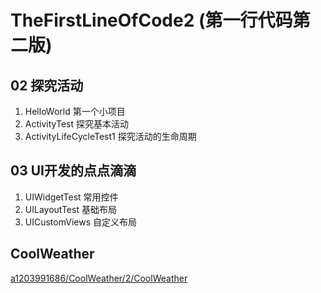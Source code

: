 # TheFirstLineOfCode2 (第一行代码第二版)
## 02 探究活动
1. HelloWorld 第一个小项目
2. ActivityTest 探究基本活动
3. ActivityLifeCycleTest1 探究活动的生命周期

## 03 UI开发的点点滴滴
1. UIWidgetTest 常用控件
2. UILayoutTest 基础布局
3. UICustomViews 自定义布局

## CoolWeather

[a1203991686/CoolWeather/2/CoolWeather](https://github.com/a1203991686/CoolWeather/tree/master/2/CoolWeather)